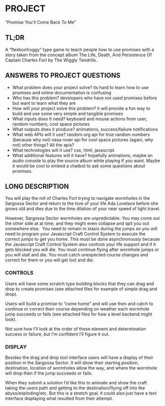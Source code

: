 # PROJECT

“Promise You’ll Come Back To Me”

## TL;DR

A “flexboxfroggy” type game to teach people how to use promises with a story taken from 
the concept album The Life, Death, And Persistence Of Captain Charles Fort by The Wiggly Tendrills.

## ANSWERS TO PROJECT QUESTIONS

* What problem does your project solve?
	its hard to learn how to use promises and online documentation is confusing
* Who has this problem?
	developers who have not used promises before but want to learn what they are
* How will your project solve this problem?
	it will provide a fun way to build and use some very simple and tangible promises 
* What inputs does it need?
	keyboard and mouse actions from user, random numbers, cool space pictures
* What outputs does it produce?
	animations, success/failure notifications
* What web APIs will it use?
	random.org api for true random numbers (because why not)
	nasa rover api for cool space pictures (again, why not)
	other things? All the apis?
* What technologies will it use?
	css, html, javascript
* What additional features will it have?
	hopefully animations, maybe an audio console to play the source album while playing if you want. 
  Maybe it would be cool to embed a chatbot to ask some questions about promises.


## LONG DESCRIPTION

You will play the roll of Charles Fort trying to navigate wormholes in the Sargossa Sector and 
return to the love of your life Ada Lovelace before she grows old and dies due to the time dilation 
of your near speed of light travel.

However, Sargossa Sector wormholes are unpredictable. You may come out the other side at at 
time, and they might even collapse and spit you out somewhere else.  You need to remain in stasis 
during the jumps so you will need to program your Javascript Craft Control System to execute 
the correct jumps to get you home. This must be done asynchronously because the Javascript Craft 
Control System also controls your life support and if it gets blocked you will die. You must continue 
flying after wormhole jumps or you will stall and die. You must catch unexpected course changes and 
correct for them or you will get lost and die.

### CONTROLS

Users will have some scratch type building blocks that they can drag and drop to create promises 
(see attached files for example of simple drag and drop).

Users will build a promise to “come home” and will use then and catch to continue or correct their 
course depending on weather each wormhole jump succeeds or fails (see attached files for how a level backend might look).

Not sure how I’ll look at the order of these element and determination success or failure, but 
I’m confident I’ll figure it out.

### DISPLAY

Besides the drag and drop tool interface users will have a display of their position in the Sargossa Sector. 
It will show their starting position, destination, location of wormholes allow the way, and where the wormhole 
will drop then if the jump succeeds or fails.

When they submit a solution I’d like this to animate and show the craft taking the users path and getting 
to the destination/flying off into the abyss/exploding/etc. But this is a stretch goal, it could also just 
have a text interface displaying what resulted from their attempt.
